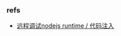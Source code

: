 ### refs
- [远程调试nodejs runtime / 代码注入](https://blog.sqreen.com/remote-debugging-nodejs-runtime-code-injection/)
